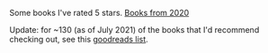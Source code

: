 Some books I've rated 5 stars.
[Books from 2020](https://github.com/BillZito/billzito.github.io/blob/master/assets/books_2020.png?raw=true)

Update: for ~130 (as of July 2021) of the books that I'd recommend checking out, see this [goodreads list](https://www.goodreads.com/review/list/107138592-bill-zito?utf8=%E2%9C%93&order=d&shelf=recommendable&sort=date_added&utf8=%E2%9C%93&title=bill-zito&per_page=infinite#).
